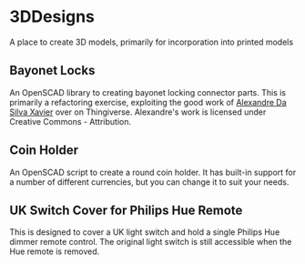 # 3DDesigns
A place to create 3D models, primarily for incorporation into printed models

## Bayonet Locks
An OpenSCAD library to creating bayonet locking connector parts. This is primarily a refactoring exercise, exploiting the good work of 
[Alexandre Da Silva Xavier](https://www.thingiverse.com/thing:3471896) over on Thingiverse. Alexandre's work is licensed under Creative Commons - Attribution.

## Coin Holder
An OpenSCAD script to create a round coin holder. It has built-in support for a number of different currencies, but you 
can change it to suit your needs.

## UK Switch Cover for Philips Hue Remote
This is designed to cover a UK light switch and hold a single Philips Hue dimmer remote control. The original light switch is still accessible when the Hue remote is removed.


